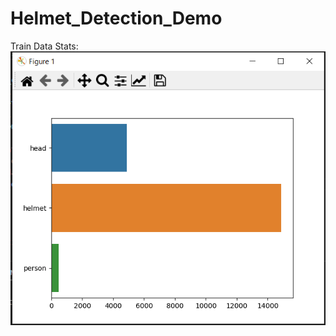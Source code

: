 # Helmet_Detection_Demo

Train Data Stats:
![alt text](https://github.com/Mohand995/Helmet_Detection_Demo/blob/main/train_stats.PNG?raw=true)
